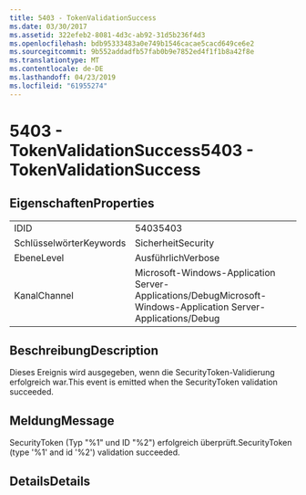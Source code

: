 ```yaml
---
title: 5403 - TokenValidationSuccess
ms.date: 03/30/2017
ms.assetid: 322efeb2-8081-4d3c-ab92-31d5b236f4d3
ms.openlocfilehash: bdb95333483a0e749b1546cacae5cacd649ce6e2
ms.sourcegitcommit: 9b552addadfb57fab0b9e7852ed4f1f1b8a42f8e
ms.translationtype: MT
ms.contentlocale: de-DE
ms.lasthandoff: 04/23/2019
ms.locfileid: "61955274"
---
```

# <a name="5403---tokenvalidationsuccess"></a><span data-ttu-id="38c6a-102">5403 - TokenValidationSuccess</span><span class="sxs-lookup"><span data-stu-id="38c6a-102">5403 - TokenValidationSuccess</span></span>
## <a name="properties"></a><span data-ttu-id="38c6a-103">Eigenschaften</span><span class="sxs-lookup"><span data-stu-id="38c6a-103">Properties</span></span>  
  
|||  
|-|-|  
|<span data-ttu-id="38c6a-104">ID</span><span class="sxs-lookup"><span data-stu-id="38c6a-104">ID</span></span>|<span data-ttu-id="38c6a-105">5403</span><span class="sxs-lookup"><span data-stu-id="38c6a-105">5403</span></span>|  
|<span data-ttu-id="38c6a-106">Schlüsselwörter</span><span class="sxs-lookup"><span data-stu-id="38c6a-106">Keywords</span></span>|<span data-ttu-id="38c6a-107">Sicherheit</span><span class="sxs-lookup"><span data-stu-id="38c6a-107">Security</span></span>|  
|<span data-ttu-id="38c6a-108">Ebene</span><span class="sxs-lookup"><span data-stu-id="38c6a-108">Level</span></span>|<span data-ttu-id="38c6a-109">Ausführlich</span><span class="sxs-lookup"><span data-stu-id="38c6a-109">Verbose</span></span>|  
|<span data-ttu-id="38c6a-110">Kanal</span><span class="sxs-lookup"><span data-stu-id="38c6a-110">Channel</span></span>|<span data-ttu-id="38c6a-111">Microsoft-Windows-Application Server-Applications/Debug</span><span class="sxs-lookup"><span data-stu-id="38c6a-111">Microsoft-Windows-Application Server-Applications/Debug</span></span>|  
  
## <a name="description"></a><span data-ttu-id="38c6a-112">Beschreibung</span><span class="sxs-lookup"><span data-stu-id="38c6a-112">Description</span></span>  
 <span data-ttu-id="38c6a-113">Dieses Ereignis wird ausgegeben, wenn die SecurityToken-Validierung erfolgreich war.</span><span class="sxs-lookup"><span data-stu-id="38c6a-113">This event is emitted when the SecurityToken validation succeeded.</span></span>  
  
## <a name="message"></a><span data-ttu-id="38c6a-114">Meldung</span><span class="sxs-lookup"><span data-stu-id="38c6a-114">Message</span></span>  
 <span data-ttu-id="38c6a-115">SecurityToken (Typ "%1" und ID "%2") erfolgreich überprüft.</span><span class="sxs-lookup"><span data-stu-id="38c6a-115">SecurityToken (type '%1' and id '%2') validation succeeded.</span></span>  
  
## <a name="details"></a><span data-ttu-id="38c6a-116">Details</span><span class="sxs-lookup"><span data-stu-id="38c6a-116">Details</span></span>
